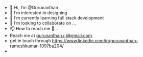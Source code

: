 - 👋 Hi, I’m @Gurunanthan
- 👀 I’m interested in designing
- 🌱 I’m currently learning full stack development
- 💞️ I’m looking to collaborate on ...
- 📫 How to reach me 🤔...
- Reach me at gurunanthan.r.j@gmail.com.
- get in touch through https://www.linkedin.com/in/gurunanthan-rameshkumar-1097ba204/
- 

<!---
Gurunanthan/Gurunanthan is a ✨ special ✨ repository because its `README.md` (this file) appears on your GitHub profile.
You can click the Preview link to take a look at your changes.
--->
